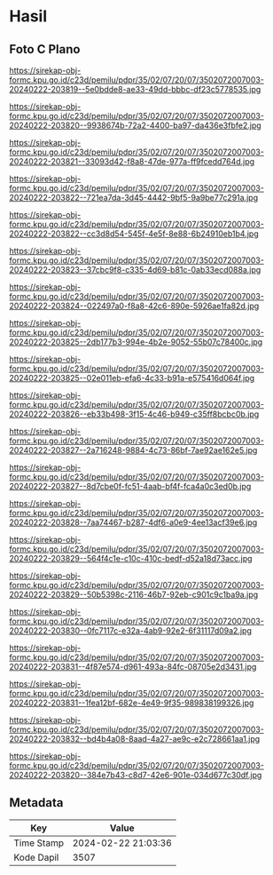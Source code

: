 # Hasil

## Foto C Plano

https://sirekap-obj-formc.kpu.go.id/c23d/pemilu/pdpr/35/02/07/20/07/3502072007003-20240222-203819--5e0bdde8-ae33-49dd-bbbc-df23c5778535.jpg

https://sirekap-obj-formc.kpu.go.id/c23d/pemilu/pdpr/35/02/07/20/07/3502072007003-20240222-203820--9938674b-72a2-4400-ba97-da436e3fbfe2.jpg

https://sirekap-obj-formc.kpu.go.id/c23d/pemilu/pdpr/35/02/07/20/07/3502072007003-20240222-203821--33093d42-f8a8-47de-977a-ff9fcedd764d.jpg

https://sirekap-obj-formc.kpu.go.id/c23d/pemilu/pdpr/35/02/07/20/07/3502072007003-20240222-203822--721ea7da-3d45-4442-9bf5-9a9be77c291a.jpg

https://sirekap-obj-formc.kpu.go.id/c23d/pemilu/pdpr/35/02/07/20/07/3502072007003-20240222-203822--cc3d8d54-545f-4e5f-8e88-6b24910eb1b4.jpg

https://sirekap-obj-formc.kpu.go.id/c23d/pemilu/pdpr/35/02/07/20/07/3502072007003-20240222-203823--37cbc9f8-c335-4d69-b81c-0ab33ecd088a.jpg

https://sirekap-obj-formc.kpu.go.id/c23d/pemilu/pdpr/35/02/07/20/07/3502072007003-20240222-203824--022497a0-f8a8-42c6-890e-5926ae1fa82d.jpg

https://sirekap-obj-formc.kpu.go.id/c23d/pemilu/pdpr/35/02/07/20/07/3502072007003-20240222-203825--2db177b3-994e-4b2e-9052-55b07c78400c.jpg

https://sirekap-obj-formc.kpu.go.id/c23d/pemilu/pdpr/35/02/07/20/07/3502072007003-20240222-203825--02e011eb-efa6-4c33-b91a-e575416d064f.jpg

https://sirekap-obj-formc.kpu.go.id/c23d/pemilu/pdpr/35/02/07/20/07/3502072007003-20240222-203826--eb33b498-3f15-4c46-b949-c35ff8bcbc0b.jpg

https://sirekap-obj-formc.kpu.go.id/c23d/pemilu/pdpr/35/02/07/20/07/3502072007003-20240222-203827--2a716248-9884-4c73-86bf-7ae92ae162e5.jpg

https://sirekap-obj-formc.kpu.go.id/c23d/pemilu/pdpr/35/02/07/20/07/3502072007003-20240222-203827--8d7cbe0f-fc51-4aab-bf4f-fca4a0c3ed0b.jpg

https://sirekap-obj-formc.kpu.go.id/c23d/pemilu/pdpr/35/02/07/20/07/3502072007003-20240222-203828--7aa74467-b287-4df6-a0e9-4ee13acf39e6.jpg

https://sirekap-obj-formc.kpu.go.id/c23d/pemilu/pdpr/35/02/07/20/07/3502072007003-20240222-203829--564f4c1e-c10c-410c-bedf-d52a18d73acc.jpg

https://sirekap-obj-formc.kpu.go.id/c23d/pemilu/pdpr/35/02/07/20/07/3502072007003-20240222-203829--50b5398c-2116-46b7-92eb-c901c9c1ba9a.jpg

https://sirekap-obj-formc.kpu.go.id/c23d/pemilu/pdpr/35/02/07/20/07/3502072007003-20240222-203830--0fc7117c-e32a-4ab9-92e2-6f31117d09a2.jpg

https://sirekap-obj-formc.kpu.go.id/c23d/pemilu/pdpr/35/02/07/20/07/3502072007003-20240222-203831--4f87e574-d961-493a-84fc-08705e2d3431.jpg

https://sirekap-obj-formc.kpu.go.id/c23d/pemilu/pdpr/35/02/07/20/07/3502072007003-20240222-203831--1fea12bf-682e-4e49-9f35-989838199326.jpg

https://sirekap-obj-formc.kpu.go.id/c23d/pemilu/pdpr/35/02/07/20/07/3502072007003-20240222-203832--bd4b4a08-8aad-4a27-ae9c-e2c728661aa1.jpg

https://sirekap-obj-formc.kpu.go.id/c23d/pemilu/pdpr/35/02/07/20/07/3502072007003-20240222-203820--384e7b43-c8d7-42e6-901e-034d677c30df.jpg


## Metadata

| Key        | Value               |
| ---------- | ------------------- |
| Time Stamp | 2024-02-22 21:03:36 |
| Kode Dapil | 3507                |



